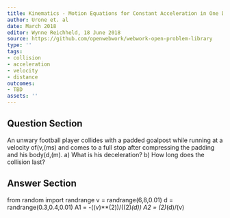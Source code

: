 ```yaml
---
title: Kinematics - Motion Equations for Constant Acceleration in One Dimension
author: Urone et. al
date: March 2018
editor: Wynne Reichheld, 18 June 2018
source: https://github.com/openwebwork/webwork-open-problem-library
type: ''
tags:
- collision
- acceleration
- velocity
- distance
outcomes:
- TBD
assets: ''
---
```


## Question Section 

An unwary football player collides with a padded goalpost while running at a velocity of(v,(ms) and comes to a full stop after compressing the padding and his body(d,(m).
a) What is his deceleration?
b) How long does the collision last?

## Answer Section

from random import randrange
v = randrange(6,8,0.01)
d = randrange(0.3,0.4,0.01)
A1 = -((v)**(2))/((2)*(d))
A2 = (2)*(d)/(v)